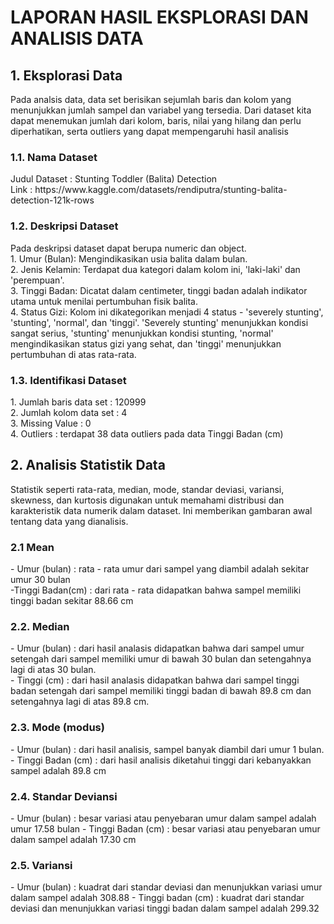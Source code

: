 <h1>LAPORAN HASIL EKSPLORASI DAN ANALISIS DATA</h1>
<h2> 1. Eksplorasi Data</h2>
Pada analsis data, data set berisikan sejumlah baris dan kolom yang menunjukkan jumlah sampel dan variabel yang tersedia. Dari dataset kita dapat menemukan jumlah dari kolom, baris, nilai yang hilang dan perlu diperhatikan, serta outliers yang dapat mempengaruhi hasil analisis
<h3>1.1. Nama Dataset</h3>
Judul Dataset : Stunting Toddler (Balita) Detection <br/>
Link : https://www.kaggle.com/datasets/rendiputra/stunting-balita-detection-121k-rows
<h3>1.2. Deskripsi Dataset</h3>
Pada deskripsi dataset dapat berupa numeric dan object.<br/>
1. Umur (Bulan): Mengindikasikan usia balita dalam bulan.<br/>
2. Jenis Kelamin: Terdapat dua kategori dalam kolom ini, 'laki-laki' dan 'perempuan'.<br/>
3. Tinggi Badan: Dicatat dalam centimeter, tinggi badan adalah indikator utama untuk menilai pertumbuhan fisik balita.<br/>
4. Status Gizi: Kolom ini dikategorikan menjadi 4 status - 'severely stunting', 'stunting', 'normal', dan 'tinggi'. 'Severely stunting' menunjukkan kondisi sangat serius, 'stunting' menunjukkan kondisi stunting, 'normal' mengindikasikan status gizi yang sehat, dan 'tinggi' menunjukkan pertumbuhan di atas rata-rata. <br/>
<h3>1.3. Identifikasi Dataset</h3>
1. Jumlah baris data set : 120999 <br/>
2. Jumlah kolom data set : 4 <br/>
3. Missing Value : 0 <br/>
4. Outliers : terdapat 38 data outliers pada data Tinggi Badan (cm)<br/>
<h2>2. Analisis Statistik Data</h2>
Statistik seperti rata-rata, median, mode, standar deviasi, variansi, skewness, dan kurtosis digunakan untuk memahami distribusi dan karakteristik data numerik dalam dataset. Ini memberikan gambaran awal tentang data yang dianalisis.
<h3>2.1 Mean</h3>
- Umur (bulan) : rata - rata umur dari sampel yang diambil adalah sekitar umur 30 bulan <br/>
-Tinggi Badan(cm) : dari rata - rata didapatkan bahwa sampel memiliki tinggi badan sekitar 88.66 cm
<h3>2.2. Median</h3>
- Umur (bulan) : dari hasil analasis didapatkan bahwa dari sampel umur setengah dari sampel memiliki umur di bawah 30 bulan dan setengahnya lagi di atas 30 bulan.<br/>
- Tinggi (cm) : dari hasil analasis didapatkan bahwa dari sampel tinggi badan  setengah dari sampel memiliki tinggi badan di bawah 89.8 cm dan setengahnya lagi di atas 89.8 cm.
<h3>2.3. Mode (modus) </h3>
- Umur (bulan) : dari hasil analisis, sampel banyak diambil dari umur 1 bulan.
- Tinggi Badan (cm) : dari hasil analisis diketahui tinggi dari kebanyakkan sampel adalah 89.8 cm
<h3>2.4. Standar Deviansi</h3>
- Umur (bulan) : besar variasi atau penyebaran umur dalam sampel adalah  umur 17.58 bulan
- Tinggi Badan (cm) : besar variasi atau penyebaran umur dalam sampel adalah 17.30 cm
<h3>2.5. Variansi</h3>
- Umur (bulan) : kuadrat dari standar deviasi dan menunjukkan variasi umur dalam sampel adalah 308.88
- Tinggi badan (cm) : kuadrat dari standar deviasi dan menunjukkan variasi tinggi badan dalam sampel adalah 299.32
